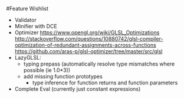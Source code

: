 #Feature Wishlist

- Validator
- Minifier with DCE
- Optimizer
	https://www.opengl.org/wiki/GLSL_Optimizations
	http://stackoverflow.com/questions/10880742/glsl-compiler-optimization-of-redundant-assignments-across-functions
	https://github.com/aras-p/glsl-optimizer/tree/master/src/glsl
- LazyGLSL: 
	- typing prepass (automatically resolve type mismatches where possible (ie 1.0*3))
	- add missing function prototypes
        - type inference for function returns and function parameters
- Complete Eval (currently just constant expressions)
